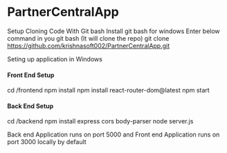 # PartnerCentralApp

Setup
Cloning Code With Git bash
Install git bash for windows
Enter below command in you git bash (It will clone the repo) git clone https://github.com/krishnasoft002/PartnerCentralApp.git

Seting up application in Windows
#### Front End Setup
cd /frontend
npm install
npm install react-router-dom@latest
npm start
 ####  Back End Setup
cd /backend
npm install express cors body-parser
node server.js

Back end Application runs on port 5000  and Front end Application runs on port 3000 locally by default

